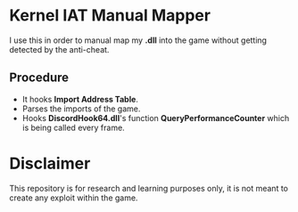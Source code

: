 # Kernel IAT Manual Mapper
I use this in order to manual map my **.dll** into the game without getting detected by the anti-cheat.

## Procedure
 - It hooks **Import Address Table**.
 - Parses the imports of the game.
 - Hooks **DiscordHook64.dll**'s function **QueryPerformanceCounter** which is being called every frame.

 # Disclaimer
This repository is for research and learning purposes only, it is not meant to create any exploit within the game.

